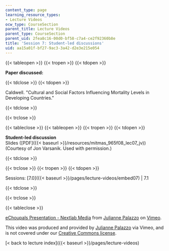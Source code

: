 ```yaml
---
content_type: page
learning_resource_types:
- Lecture Videos
ocw_type: CourseSection
parent_title: Lecture Videos
parent_type: CourseSection
parent_uid: 2fea8c16-00d0-bf58-c7a4-ce2f92360b8e
title: 'Session 7: Student-led discussions'
uid: aa15a01f-bf27-9ac3-3a42-d2e3e215e054
---
```


{{< tableopen >}}
{{< tropen >}}
{{< tdopen >}}


**Paper discussed:**


{{< tdclose >}}
{{< tdopen >}}


Caldwell. "Cultural and Social Factors Influencing Mortality Levels in Developing Countries."


{{< tdclose >}}

{{< trclose >}}

{{< tableclose >}}
{{< tableopen >}}
{{< tropen >}}
{{< tdopen >}}


**Student-led discussion**  
Slides ([PDF]({{< baseurl >}}/resources/mitmas_965f08_lec07_jv)) (Courtesy of Jon Varsanik. Used with permission.)


{{< tdclose >}}

{{< trclose >}}
{{< tropen >}}
{{< tdopen >}}


Sessions: [7.0]({{< baseurl >}}/pages/lecture-videos/embed07) | 7.1


{{< tdclose >}}

{{< trclose >}}

{{< tableclose >}}

[eChoupals Presentation - Nextlab Media](https://vimeo.com/2104614) from [Julianne Palazzo](https://vimeo.com/user722244) on [Vimeo](https://vimeo.com).

This video was produced and provided by [Julianne Palazzo](https://vimeo.com/user722244) via Vimeo, and is not covered under our [Creative Commons license](/terms/#cc).

[\< back to lecture index]({{< baseurl >}}/pages/lecture-videos)